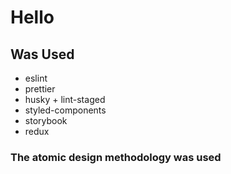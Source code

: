# Hello

## Was Used

- eslint
- prettier
- husky + lint-staged
- styled-components
- storybook
- redux

### The atomic design methodology was used
